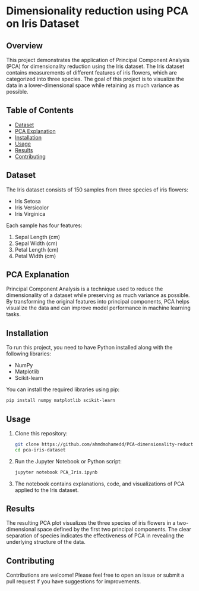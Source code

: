 # Dimensionality reduction using PCA on Iris Dataset

## Overview
This project demonstrates the application of Principal Component Analysis (PCA) for dimensionality reduction using the Iris dataset. The Iris dataset contains measurements of different features of iris flowers, which are categorized into three species. The goal of this project is to visualize the data in a lower-dimensional space while retaining as much variance as possible.

## Table of Contents
- [Dataset](#dataset)
- [PCA Explanation](#pca-explanation)
- [Installation](#installation)
- [Usage](#usage)
- [Results](#results)
- [Contributing](#contributing)

## Dataset
The Iris dataset consists of 150 samples from three species of iris flowers:
- Iris Setosa
- Iris Versicolor
- Iris Virginica

Each sample has four features:
1. Sepal Length (cm)
2. Sepal Width (cm)
3. Petal Length (cm)
4. Petal Width (cm)

## PCA Explanation
Principal Component Analysis is a technique used to reduce the dimensionality of a dataset while preserving as much variance as possible. By transforming the original features into principal components, PCA helps visualize the data and can improve model performance in machine learning tasks.

## Installation
To run this project, you need to have Python installed along with the following libraries:
- NumPy
- Matplotlib
- Scikit-learn

You can install the required libraries using pip:

```bash
pip install numpy matplotlib scikit-learn
```

## Usage
1. Clone this repository:
   ```bash
   git clone https://github.com/ahmdmohamedd/PCA-dimensionality-reduction.git
   cd pca-iris-dataset
   ```

2. Run the Jupyter Notebook or Python script:
   ```bash
   jupyter notebook PCA_Iris.ipynb
   ```

3. The notebook contains explanations, code, and visualizations of PCA applied to the Iris dataset.

## Results
The resulting PCA plot visualizes the three species of iris flowers in a two-dimensional space defined by the first two principal components. The clear separation of species indicates the effectiveness of PCA in revealing the underlying structure of the data.

## Contributing
Contributions are welcome! Please feel free to open an issue or submit a pull request if you have suggestions for improvements.
